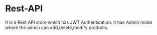 # Rest-API
It is a Rest API store which has JWT Authentication. It has Admin mode where the admin can add,delete,modify products.
